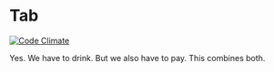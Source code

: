 Tab
===
[![Code Climate](https://codeclimate.com/github/ZeusWPI/Tab/badges/gpa.svg)](https://codeclimate.com/github/ZeusWPI/Tab)

Yes. We have to drink. But we also have to pay. This combines both.
